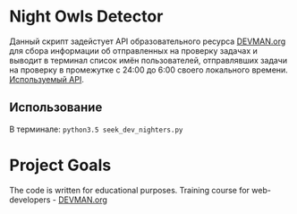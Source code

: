 # Night Owls Detector
Данный скрипт задейстует API образовательного ресурса [DEVMAN.org](https://devman.org) для сбора информации об отправленных на проверку задачах и выводит в терминал список имён пользователей, отправлявших задачи на проверку в промежутке с 24:00 до 6:00 своего локального времени. [Используемый API](https://devman.org/api/challenges/solution_attempts/).

## Использование
В терминале:
`python3.5 seek_dev_nighters.py`

# Project Goals

The code is written for educational purposes. Training course for web-developers - [DEVMAN.org](https://devman.org)
